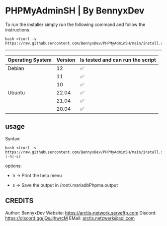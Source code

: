 # PHPMyAdminSH | By BennyxDev

To run the installer simply run the following command and follow the instructions

```
bash <(curl -s https://raw.githubusercontent.com/BennyxDev/PHPMyAdminSH/main/install.sh)
```

---

| Operating System | Version | Is tested and can run the script
| ---------------- | ------- | ------------------
| Debian           | 12      | :white_check_mark:         
|                  | 11      | :white_check_mark: 
|                  | 10      | :white_check_mark:        		  
| Ubuntu           | 22.04   | :white_check_mark: 	        
|                  | 21.04   | :white_check_mark:
|                  | 20.04   | :white_check_mark:


## usage

Syntax:
```
bash <(curl -s https://raw.githubusercontent.com/BennyxDev/PHPMyAdminSH/main/install.sh) [-h|-s]
```
options:

- h  ->   Print the help menu

- s  ->   Save the output in /root/.mariadbPhpma.output

## CREDITS ##
Author: BennyxDev
Website: https://arctis-network.serveftp.com
Discord: https://discord.gg/jQsJjhwrcM
EMail: arctis.netzwerk@aol.com
